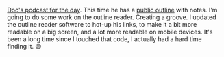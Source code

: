 <a href="http://scripting.com/2020/01/17/docCastThursday.mp3">Doc's podcast for the day</a>. This time he has a <a href="http://instantoutliner.com/f6">public outline</a> with notes. I'm going to do some work on the outline reader. Creating a groove. I updated the outline reader software to hot-up his links, to make it a bit more readable on a big screen, and a lot more readable on mobile devices. It's been a long time since I touched that code, I actually had a hard time finding it.  :smile:
